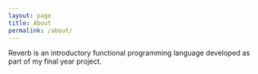 ```yaml
---
layout: page
title: About
permalink: /about/
---
```


Reverb is an introductory functional programming language developed as part of my final year project.
